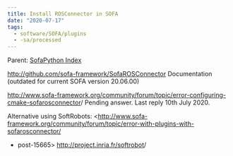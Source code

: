 ```yaml
---
title: Install ROSConnector in SOFA
date: "2020-07-17"
tags:
  - software/SOFA/plugins
  - -sa/processed
---
```


Parent: [SofaPython Index](sofapython-index.md)

<http://github.com/sofa-framework/SofaROSConnector>
Documentation (outdated for current SOFA version 20.06.00)

<http://www.sofa-framework.org/community/forum/topic/error-configuring-cmake-sofarosconnector>/
Pending answer. Last reply 10th July 2020.

Alternative using SoftRobots:
<http://www.sofa-framework.org/community/forum/topic/error-with-plugins-with-sofarosconnector/
- post-15665>
<http://project.inria.fr/softrobot>/


